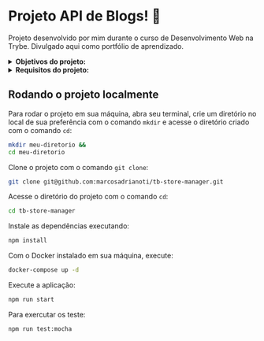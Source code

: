 # Projeto API de Blogs! :memo:
Projeto desenvolvido por mim durante o curso de Desenvolvimento Web na Trybe. Divulgado aqui como portfólio de aprendizado.

<details>
<summary><strong>Objetivos do projeto:</strong></summary>

  * Desenvolver uma API e um banco de dados para a produção de conteúdo para um blog.
  * Desenvolver uma aplicação em `Node.js` usando o pacote `sequelize` para fazer um CRUD de posts
  * Verificar se eu era capaz de:
    * Desenvolver a API utilizando a arquitetura MSC `model-service-controller`.
    * Desenvolver uma API `RESTful`.
    * Utilizar o banco de dados `MySQL` para a gestão de dados.    
</details>
<details>
<summary><strong> Requisitos do projeto:</strong></summary>

  * Crie migrations para as tabelas `users`, `categories`, `blog_posts`, `posts_categories`.
  * Crie o modelo `User` em `src/models/User.js` com as propriedades corretas.
  * Sua aplicação deve ter o endpoint POST `/login`.
  * Sua aplicação deve ter o endpoint POST `/user`.
  * Sua aplicação deve ter o endpoint GET `/user`.
  * Sua aplicação deve ter o endpoint GET `/user/:id`.
  * Crie o modelo `Category` em `src/models/Category.js` com as propriedades corretas.
  * Sua aplicação deve ter o endpoint POST `/categories`.
  * Sua aplicação deve ter o endpoint GET `/categories`.
  * Crie o modelo `BlogPost` em `src/models/BlogPost.js` com as propriedades e associações corretas.
  * Crie o modelo `PostCategory` em `src/models/PostCategory.js` com as propriedades e associações corretas.
  * Sua aplicação deve ter o endpoint POST `/post`.
  * Sua aplicação deve ter o endpoint GET `/post`.
  * Sua aplicação deve ter o endpoint GET `/post/:id`.
  * Sua aplicação deve ter o endpoint PUT `/post/:id`.
  * Requisitos Bônus:
    * Sua aplicação deve ter o endpoint DELETE `/post/:id`.
    * Sua aplicação deve ter o endpoint DELETE `/user/me`.
    * Sua aplicação deve ter o endpoint GET `/post/search?q=:searchTerm`.
</details>
  
## Rodando o projeto localmente

Para rodar o projeto em sua máquina, abra seu terminal, crie um diretório no local de sua preferência com o comando `mkdir` e acesse o diretório criado com o comando `cd`:

```bash
mkdir meu-diretorio &&
cd meu-diretorio
```

Clone o projeto com o comando `git clone`:

```bash
git clone git@github.com:marcosadrianoti/tb-store-manager.git
```

Acesse o diretório do projeto com o comando `cd`:

```bash
cd tb-store-manager
```

Instale as dependências executando:

```bash
npm install
```

Com o Docker instalado em sua máquina, execute:

```bash
docker-compose up -d
```

Execute a aplicação:

```bash
npm run start
```

Para exercutar os teste:


```bash
npm run test:mocha
```
